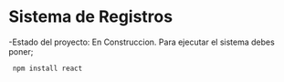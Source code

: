 <h1> Sistema de Registros</h1>

-Estado del proyecto: En Construccion.
Para ejecutar el sistema debes poner;

``` npm install react```
